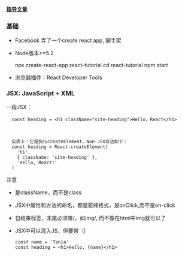 #### [指导文章](https://www.taniarascia.com/getting-started-with-react/)
### 基础
- Facebook 弄了一个create react app, 脚手架
- Node版本>=5.2

    npx create-react-app react-tutorial
    cd react-tutorial
    npm start

- 浏览器插件：React Developer Tools
### JSX: JavaScript + XML
一段JSX：

      const heading = <h1 className="site-heading">Hello，React</h1>



      实质上：它是执行createElement，Non-JSX写法如下：
      const heading = React.createElement(
        'h1', 
        { className: 'site-heading' }, 
        'Hello, React!'
      )
注意
- 是className，而不是class
- JSX中属性和方法的命名，都是驼峰格式，是onClick,而不是on-click
- 自结束标签，末尾必须带/，如img/, 而不像在html中img就可以了
- JSX中可以混入JS，但要带｛｝

      const name = 'Tania'
      const heading = <h1>Hello, {name}</h1>
